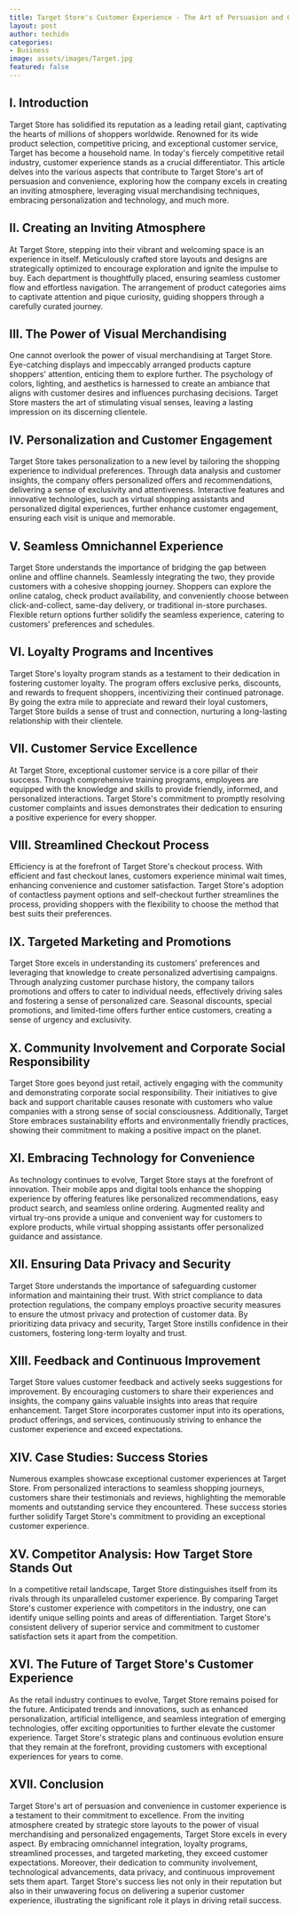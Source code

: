 ```yaml
---
title: Target Store's Customer Experience - The Art of Persuasion and Convenience
layout: post
author: techidn
categories: 
- Business
image: assets/images/Target.jpg
featured: false
---
```


## I. Introduction
Target Store has solidified its reputation as a leading retail giant, captivating the hearts of millions of shoppers worldwide. Renowned for its wide product selection, competitive pricing, and exceptional customer service, Target has become a household name. In today's fiercely competitive retail industry, customer experience stands as a crucial differentiator. This article delves into the various aspects that contribute to Target Store's art of persuasion and convenience, exploring how the company excels in creating an inviting atmosphere, leveraging visual merchandising techniques, embracing personalization and technology, and much more.

## II. Creating an Inviting Atmosphere
At Target Store, stepping into their vibrant and welcoming space is an experience in itself. Meticulously crafted store layouts and designs are strategically optimized to encourage exploration and ignite the impulse to buy. Each department is thoughtfully placed, ensuring seamless customer flow and effortless navigation. The arrangement of product categories aims to captivate attention and pique curiosity, guiding shoppers through a carefully curated journey.

## III. The Power of Visual Merchandising
One cannot overlook the power of visual merchandising at Target Store. Eye-catching displays and impeccably arranged products capture shoppers' attention, enticing them to explore further. The psychology of colors, lighting, and aesthetics is harnessed to create an ambiance that aligns with customer desires and influences purchasing decisions. Target Store masters the art of stimulating visual senses, leaving a lasting impression on its discerning clientele.

## IV. Personalization and Customer Engagement
Target Store takes personalization to a new level by tailoring the shopping experience to individual preferences. Through data analysis and customer insights, the company offers personalized offers and recommendations, delivering a sense of exclusivity and attentiveness. Interactive features and innovative technologies, such as virtual shopping assistants and personalized digital experiences, further enhance customer engagement, ensuring each visit is unique and memorable.

## V. Seamless Omnichannel Experience
Target Store understands the importance of bridging the gap between online and offline channels. Seamlessly integrating the two, they provide customers with a cohesive shopping journey. Shoppers can explore the online catalog, check product availability, and conveniently choose between click-and-collect, same-day delivery, or traditional in-store purchases. Flexible return options further solidify the seamless experience, catering to customers' preferences and schedules.

## VI. Loyalty Programs and Incentives
Target Store's loyalty program stands as a testament to their dedication in fostering customer loyalty. The program offers exclusive perks, discounts, and rewards to frequent shoppers, incentivizing their continued patronage. By going the extra mile to appreciate and reward their loyal customers, Target Store builds a sense of trust and connection, nurturing a long-lasting relationship with their clientele.

## VII. Customer Service Excellence
At Target Store, exceptional customer service is a core pillar of their success. Through comprehensive training programs, employees are equipped with the knowledge and skills to provide friendly, informed, and personalized interactions. Target Store's commitment to promptly resolving customer complaints and issues demonstrates their dedication to ensuring a positive experience for every shopper.

## VIII. Streamlined Checkout Process
Efficiency is at the forefront of Target Store's checkout process. With efficient and fast checkout lanes, customers experience minimal wait times, enhancing convenience and customer satisfaction. Target Store's adoption of contactless payment options and self-checkout further streamlines the process, providing shoppers with the flexibility to choose the method that best suits their preferences.

## IX. Targeted Marketing and Promotions
Target Store excels in understanding its customers' preferences and leveraging that knowledge to create personalized advertising campaigns. Through analyzing customer purchase history, the company tailors promotions and offers to cater to individual needs, effectively driving sales and fostering a sense of personalized care. Seasonal discounts, special promotions, and limited-time offers further entice customers, creating a sense of urgency and exclusivity.

## X. Community Involvement and Corporate Social Responsibility
Target Store goes beyond just retail, actively engaging with the community and demonstrating corporate social responsibility. Their initiatives to give back and support charitable causes resonate with customers who value companies with a strong sense of social consciousness. Additionally, Target Store embraces sustainability efforts and environmentally friendly practices, showing their commitment to making a positive impact on the planet.

## XI. Embracing Technology for Convenience
As technology continues to evolve, Target Store stays at the forefront of innovation. Their mobile apps and digital tools enhance the shopping experience by offering features like personalized recommendations, easy product search, and seamless online ordering. Augmented reality and virtual try-ons provide a unique and convenient way for customers to explore products, while virtual shopping assistants offer personalized guidance and assistance.

## XII. Ensuring Data Privacy and Security
Target Store understands the importance of safeguarding customer information and maintaining their trust. With strict compliance to data protection regulations, the company employs proactive security measures to ensure the utmost privacy and protection of customer data. By prioritizing data privacy and security, Target Store instills confidence in their customers, fostering long-term loyalty and trust.

## XIII. Feedback and Continuous Improvement
Target Store values customer feedback and actively seeks suggestions for improvement. By encouraging customers to share their experiences and insights, the company gains valuable insights into areas that require enhancement. Target Store incorporates customer input into its operations, product offerings, and services, continuously striving to enhance the customer experience and exceed expectations.

## XIV. Case Studies: Success Stories
Numerous examples showcase exceptional customer experiences at Target Store. From personalized interactions to seamless shopping journeys, customers share their testimonials and reviews, highlighting the memorable moments and outstanding service they encountered. These success stories further solidify Target Store's commitment to providing an exceptional customer experience.

## XV. Competitor Analysis: How Target Store Stands Out
In a competitive retail landscape, Target Store distinguishes itself from its rivals through its unparalleled customer experience. By comparing Target Store's customer experience with competitors in the industry, one can identify unique selling points and areas of differentiation. Target Store's consistent delivery of superior service and commitment to customer satisfaction sets it apart from the competition.

## XVI. The Future of Target Store's Customer Experience
As the retail industry continues to evolve, Target Store remains poised for the future. Anticipated trends and innovations, such as enhanced personalization, artificial intelligence, and seamless integration of emerging technologies, offer exciting opportunities to further elevate the customer experience. Target Store's strategic plans and continuous evolution ensure that they remain at the forefront, providing customers with exceptional experiences for years to come.

## XVII. Conclusion
Target Store's art of persuasion and convenience in customer experience is a testament to their commitment to excellence. From the inviting atmosphere created by strategic store layouts to the power of visual merchandising and personalized engagements, Target Store excels in every aspect. By embracing omnichannel integration, loyalty programs, streamlined processes, and targeted marketing, they exceed customer expectations. Moreover, their dedication to community involvement, technological advancements, data privacy, and continuous improvement sets them apart. Target Store's success lies not only in their reputation but also in their unwavering focus on delivering a superior customer experience, illustrating the significant role it plays in driving retail success.
